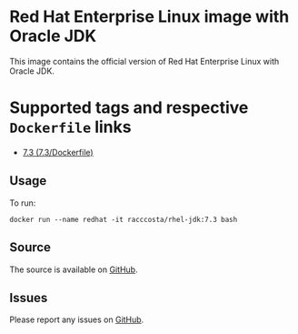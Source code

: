 # Red Hat Enterprise Linux image with Oracle JDK

This image contains the official version of Red Hat Enterprise Linux with Oracle JDK.


# Supported tags and respective `Dockerfile` links

-	[7.3 (7.3/Dockerfile)](https://github.com/racc-costa/dockerfiles/blob/master/rhel-jdk/Dockerfile)

## Usage


To run:

	docker run --name redhat -it racccosta/rhel-jdk:7.3 bash

## Source

The source is available on [GitHub](https://github.com/racc-costa/dockerfiles/tree/master/rhel-jdk).


## Issues

Please report any issues on [GitHub](https://github.com/racc-costa/dockerfiles/issues).
